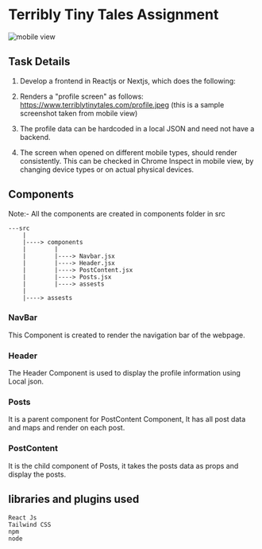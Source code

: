 # Terribly Tiny Tales Assignment
![mobile view](https://github.com/ReejoJoseph1244/Terribly-Tiny-Tales-Assignment/assets/92742868/062f4543-4d70-41f4-82af-2f5e6588cf0f)

## Task Details
1. Develop a frontend in Reactjs or Nextjs, which does the following:

2. Renders a "profile screen" as follows: https://www.terriblytinytales.com/profile.jpeg (this is a sample screenshot taken from mobile view)

3. The profile data can be hardcoded in a local JSON and need not have a backend.

4. The screen when opened on different mobile types, should render consistently. This can be checked in Chrome Inspect in mobile view, by changing device types or on actual physical devices.

## Components
Note:- All the components are created in components folder in src
```
---src
    |
    |----> components
    |        |
    |        |----> Navbar.jsx
    |        |----> Header.jsx
    |        |----> PostContent.jsx
    |        |----> Posts.jsx
    |        |----> assests
    |
    |----> assests
```
### NavBar
This Component is created to render the navigation bar of the webpage.

### Header 
The Header Component is used to display the profile information using Local json.

### Posts
It is a parent component for PostContent Component, It has all post data and maps and render on each post.

### PostContent
It is the child component of Posts, it takes the posts data as props and display the posts.


## libraries and plugins used
```
React Js
Tailwind CSS
npm
node
```
